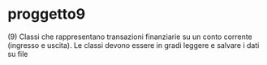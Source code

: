 # proggetto9
(9) Classi che rappresentano transazioni finanziarie su un conto corrente (ingresso e uscita). Le classi devono essere in gradi leggere e salvare i dati su file
